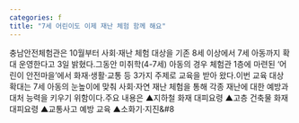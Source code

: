 ```yaml
---
categories: f
title: "7세 어린이도 이제 재난 체험 함께 해요"
---
```

충남안전체험관은 10월부터 사회&#8231;재난 체험 대상을 기존 8세 이상에서 7세 아동까지 확대 운영한다고 3일 밝혔다.그동안 미취학(4-7세) 아동의 경우 체험관 1층에 마련된 ‘어린이 안전마을’에서 화재&#8231;생활&#8231;교통 등 3가지 주제로 교육을 받아 왔다.이번 교육 대상 확대는 7세 아동의 눈높이에 맞춰 사회&#8231;자연 재난 체험을 통해 각종 재난에 대한 예방과 대처 능력을 키우기 위함이다.주요 내용은 ▲지하철 화재 대피요령 ▲고층 건축물 화재 대피요령 ▲교통사고 예방 교육 ▲소화기&#8231;지진&#8